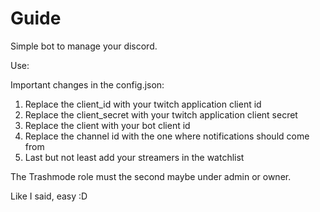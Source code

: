 # Guide
Simple bot to manage your discord.

Use:

Important changes in the config.json:

1) Replace the client_id with your twitch application client id
2) Replace the client_secret with your twitch application client secret
3) Replace the client with your bot client id
4) Replace the channel id with the one where notifications should come from
5) Last but not least add your streamers in the watchlist

The Trashmode role must the second maybe under admin or owner.

Like I said, easy :D
